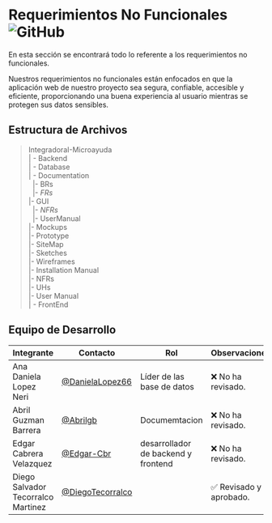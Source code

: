 # Requerimientos No Funcionales ![GitHub](  https://img.shields.io/badge/Visual_Studio_Code-0078D4?style=for-the-badge&logo=visual%20studio%20code&logoColor=white)



 En esta sección se encontrará todo lo referente a los requerimientos no funcionales.

Nuestros requerimientos no funcionales están enfocados en que la aplicación web de nuestro proyecto sea segura, confiable, accesible y eficiente, proporcionando una buena experiencia al usuario mientras se protegen sus datos sensibles.

## Estructura de Archivos

>IntegradoraI-Microayuda<br>
>| - Backend <br>
>| - Database<br>
>| - Documentation<br>
>&nbsp;&nbsp;|- BRs<br>
>&nbsp;&nbsp;|- *FRs*<br>
>|- GUI<br>
>&nbsp;&nbsp;|- *NFRs*<br>
>&nbsp;&nbsp;|- UserManual<br>
>|- Mockups<br>
>|- Prototype<br>
>|- SiteMap<br>
>|- Sketches<br>
>|- Wireframes<br>
>|- Installation Manual<br>
>|- NFRs<br>
>|- UHs<br>
>|- User Manual<br>
>| - FrontEnd


## Equipo de Desarrollo

|Integrante|Contacto|Rol|Observaciones|
|------------|--------|---|---|
|Ana Daniela Lopez Neri|[@DanielaLopez66](https://github.com/DanielaLopez66)|Líder de las base de datos|❌ No ha revisado.|
|Abril Guzman Barrera|[@Abrilgb](https://github.com/Abrilgb)|Documemtacion|❌ No ha revisado.|
|Edgar Cabrera Velazquez |[@Edgar-Cbr](https://github.com/Edgar-Cbr)|desarrollador de backend y frontend|❌ No ha revisado.|
|Diego Salvador Tecorralco Martinez |[@DiegoTecorralco](https://github.com/DiegoTecorralco)||✅ Revisado y aprobado.|